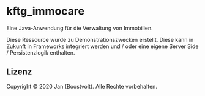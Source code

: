 # kftg_immocare
Eine Java-Anwendung für die Verwaltung von Immobilien.

Diese Ressource wurde zu Demonstrationszwecken erstellt. Diese kann in Zukunft in Frameworks integriert werden und / oder eine eigene Server Side / Persistenzlogik enthalten.

## Lizenz

Copyright © 2020 Jan (Boostvolt). Alle Rechte vorbehalten.

